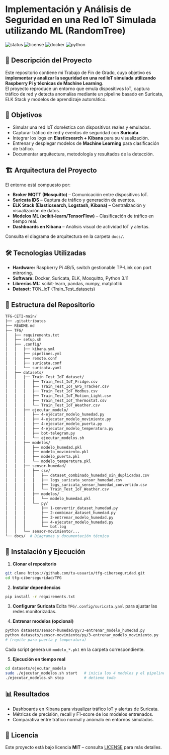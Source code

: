 # Implementación y Análisis de Seguridad en una Red IoT Simulada utilizando ML (RandomTree)

![status](https://img.shields.io/badge/status-active-brightgreen)
![license](https://img.shields.io/badge/license-MIT-blue)
![docker](https://img.shields.io/badge/docker-ready-blue)
![python](https://img.shields.io/badge/python-3.11%2B-yellow)

## 📌 Descripción del Proyecto

Este repositorio contiene mi Trabajo de Fin de Grado, cuyo objetivo es **implementar y analizar la seguridad en una red IoT simulada utilizando Raspberry Pi y técnicas de Machine Learning**.  
El proyecto reproduce un entorno que emula dispositivos IoT, captura tráfico de red y detecta anomalías mediante un pipeline basado en Suricata, ELK Stack y modelos de aprendizaje automático.

## 🎯 Objetivos

- Simular una red IoT doméstica con dispositivos reales y emulados.
- Capturar tráfico de red y eventos de seguridad con **Suricata**.
- Integrar los logs en **Elasticsearch + Kibana** para su visualización.
- Entrenar y desplegar modelos de **Machine Learning** para clasificación de tráfico.
- Documentar arquitectura, metodología y resultados de la detección.

## 🏗️ Arquitectura del Proyecto

El entorno está compuesto por:

- **Broker MQTT (Mosquitto)** – Comunicación entre dispositivos IoT.
- **Suricata IDS** – Captura de tráfico y generación de eventos.
- **ELK Stack (Elasticsearch, Logstash, Kibana)** – Centralización y visualización de datos.
- **Modelos ML (scikit-learn/TensorFlow)** – Clasificación de tráfico en tiempo real.
- **Dashboards en Kibana** – Análisis visual de actividad IoT y alertas.

Consulta el diagrama de arquitectura en la carpeta `docs/`.

## 🛠️ Tecnologías Utilizadas

- **Hardware:** Raspberry Pi 4B/5, switch gestionable TP-Link con port mirroring.
- **Software:** Docker, Suricata, ELK, Mosquitto, Python 3.11
- **Librerías ML:** scikit-learn, pandas, numpy, matplotlib
- **Dataset:** TON_IoT (Train_Test_datasets)

## 📂 Estructura del Repositorio

```bash
TFG-CETI-main/
├── .gitattributes
├── README.md
├── TFG/
│   ├── requirements.txt
│   ├── setup.sh
│   ├── .config/
│   │   ├── kibana.yml
│   │   ├── pipelines.yml
│   │   ├── remote.conf
│   │   ├── suricata.conf
│   │   └── suricata.yaml
│   ├── datasets/
│   │   ├── Train_Test_IoT_dataset/
│   │   │   ├── Train_Test_IoT_Fridge.csv
│   │   │   ├── Train_Test_IoT_GPS_Tracker.csv
│   │   │   ├── Train_Test_IoT_Modbus.csv
│   │   │   ├── Train_Test_IoT_Motion_Light.csv
│   │   │   ├── Train_Test_IoT_Thermostat.csv
│   │   │   └── Train_Test_IoT_Weather.csv
│   │   ├── ejecutar_modelo/
│   │   │   ├── 4-ejecutar_modelo_humedad.py
│   │   │   ├── 4-ejecutar_modelo_movimiento.py
│   │   │   ├── 4-ejecutar_modelo_puerta.py
│   │   │   ├── 4-ejecutar_modelo_temperatura.py
│   │   │   ├── bot-telegram.py
│   │   │   └── ejecutar_modelos.sh
│   │   ├── modelos/
│   │   │   ├── modelo_humedad.pkl
│   │   │   ├── modelo_movimiento.pkl
│   │   │   ├── modelo_puerta.pkl
│   │   │   └── modelo_temperatura.pkl
│   │   ├── sensor-humedad/
│   │   │   ├── csv/
│   │   │   │   ├── dataset_combinado_humedad_sin_duplicados.csv
│   │   │   │   ├── logs_suricata_sensor_humedad.csv
│   │   │   │   ├── logs_suricata_sensor_humedad_convertido.csv
│   │   │   │   └── Train_Test_IoT_Weather.csv
│   │   │   ├── modelos/
│   │   │   │   └── modelo_humedad.pkl
│   │   │   └── py/
│   │   │       ├── 1-convertir_dataset_humedad.py
│   │   │       ├── 2-combinar_dataset_humedad.py
│   │   │       ├── 3-entrenar_modelo_humedad.py
│   │   │       ├── 4-ejecutar_modelo_humedad.py
│   │   │       └── bot.log
│   │   └── sensor-movimiento/...
└── docs/  # Diagramas y documentación técnica
````

## 🚀 Instalación y Ejecución

1. **Clonar el repositorio**

```bash
git clone https://github.com/tu-usuario/tfg-ciberseguridad.git
cd tfg-ciberseguridad/TFG
```

2. **Instalar dependencias**

```bash
pip install -r requirements.txt
```

3. **Configurar Suricata**
   Edita `TFG/.config/suricata.yaml` para ajustar las redes monitorizadas.

4. **Entrenar modelos (opcional)**

```bash
python datasets/sensor-humedad/py/3-entrenar_modelo_humedad.py
python datasets/sensor-movimiento/py/3-entrenar_modelo_movimiento.py
# (repite para puerta y temperatura)
```

Cada script genera un `modelo_*.pkl` en la carpeta correspondiente.

5. **Ejecución en tiempo real**

```bash
cd datasets/ejecutar_modelo
sudo ./ejecutar_modelos.sh start   # inicia los 4 modelos y el pipeline
./ejecutar_modelos.sh stop         # detiene todo
```

## 📊 Resultados

* Dashboards en Kibana para visualizar tráfico IoT y alertas de Suricata.
* Métricas de precisión, recall y F1-score de los modelos entrenados.
* Comparativa entre tráfico normal y anómalo en entornos simulados.


## 📜 Licencia

Este proyecto está bajo licencia **MIT** – consulta [LICENSE](LICENSE) para más detalles.

```
